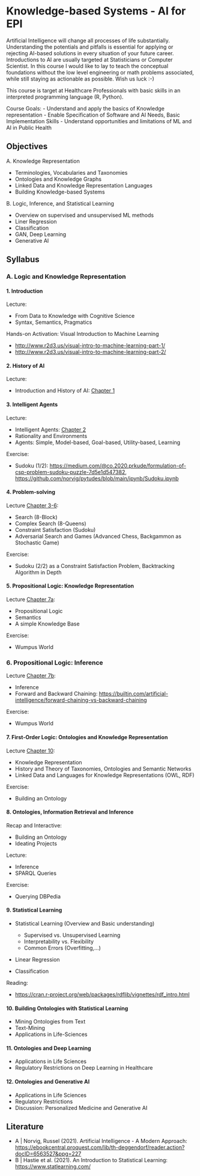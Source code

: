 # Knowledge-based Systems - AI for EPI

Artificial Intelligence will change all processes of life substantially. Understanding the potentials and pitfalls is essential for applying or rejecting AI-based solutions in every situation of your future career. Introductions to AI are usually targeted at Statisticians or Computer Scientist. In this course I would like to lay to teach the conceptual foundations without the low level engineering or math problems associated, while still staying as actionable as possible. Wish us luck :-)

This course is target at Healthcare Professionals with basic skills in an interpreted programming language (R, Python).

Course Goals:
    - Understand and apply the basics of Knowledge representation
    - Enable Specification of Software and AI Needs, Basic Implementation Skills
    - Understand opportunities and limitations of ML and AI in Public Health

## Objectives

A. Knowledge Representation
- Terminologies, Vocabularies and Taxonomies
- Ontologies and Knowledge Graphs
- Linked Data and Knowledge Representation Languages
- Building Knowledge-based Systems

B. Logic, Inference, and Statistical Learning
- Overview on supervised and unsupervised ML methods
- Liner Regression
- Classification
- GAN, Deep Learning
- Generative AI


## Syllabus

### A. Logic and Knowledge Representation


#### 1. Introduction

Lecture:
- From Data to Knowledge with Cognitive Science
- Syntax, Semantics, Pragmatics

Hands-on Activation:
Visual Introduction to Machine Learning
- http://www.r2d3.us/visual-intro-to-machine-learning-part-1/
- http://www.r2d3.us/visual-intro-to-machine-learning-part-2/


#### 2. History of AI

Lecture:
- Introduction and History of AI: [Chapter 1](https://ebookcentral.proquest.com/lib/th-deggendorf/reader.action?docID=6563527&ppg=20)

#### 3. Intelligent Agents

Lecture:
- Intelligent Agents: [Chapter 2](https://ebookcentral.proquest.com/lib/th-deggendorf/reader.action?docID=6563527&ppg=55)
- Rationality and Environments
- Agents: Simple, Model-based, Goal-based, Utility-based, Learning

Exercise:
- Sudoku (1/2): https://medium.com/@co.2020.prkude/formulation-of-csp-problem-sudoku-puzzle-7d5e1d547382, https://github.com/norvig/pytudes/blob/main/ipynb/Sudoku.ipynb


#### 4. Problem-solving

Lecture [Chapter 3-6](https://ebookcentral.proquest.com/lib/th-deggendorf/reader.action?docID=6563527&ppg=82):
- Search (8-Block)
- Complex Search (8-Queens)
- Constraint Satisfaction (Sudoku)
- Adversarial Search and Games (Advanced Chess, Backgammon as Stochastic Game)

Exercise:
- Sudoku (2/2) as a Constraint Satisfaction Problem, Backtracking Algorithm in Depth


#### 5. Propositional Logic: Knowledge Representation

Lecture [Chapter 7a](https://ebookcentral.proquest.com/lib/th-deggendorf/reader.action?docID=6563527&ppg=227):
- Propositional Logic
- Semantics
- A simple Knowledge Base

Exercise:
- Wumpus World


### 6. Propositional Logic: Inference

Lecture [Chapter 7b](https://ebookcentral.proquest.com/lib/th-deggendorf/reader.action?docID=6563527&ppg=227):
- Inference
- Forward and Backward Chaining: https://builtin.com/artificial-intelligence/forward-chaining-vs-backward-chaining

Exercise:
- Wumpus World

#### 7. First-Order Logic: Ontologies and Knowledge Representation

Lecture [Chapter 10](https://ebookcentral.proquest.com/lib/th-deggendorf/reader.action?docID=6563527&ppg=333):
- Knowledge Representation
- History and Theory of Taxonomies, Ontologies and Semantic Networks
- Linked Data and Languages for Knowledge Representations (OWL, RDF)

Exercise:
- Building an Ontology


#### 8. Ontologies, Information Retrieval and Inference

Recap and Interactive:
- Building an Ontology
- Ideating Projects

Lecture:
- Inference
- SPARQL Queries

Exercise:
- Querying DBPedia


#### 9. Statistical Learning

- Statistical Learning (Overview and Basic understanding)
    - Supervised vs. Unsupervised Learning
    - Interpretability vs. Flexibility
    - Common Errors (Overfitting,...)

- Linear Regression
- Classification

Reading:
- https://cran.r-project.org/web/packages/rdflib/vignettes/rdf_intro.html

#### 10. Building Ontologies with Statistical Learning

- Mining Ontologies from Text
- Text-Mining
- Applications in Life-Sciences

#### 11. Ontologies and Deep Learning

- Applications in Life Sciences
- Regulatory Restrictions on Deep Learning in Healthcare


#### 12. Ontologies and Generative AI

- Applications in Life Sciences
- Regulatory Restrictions
- Discussion: Personalized Medicine and Generative AI



## Literature

 - A | Norvig, Russel (2021). Artificial Intelligence - A Modern Approach: https://ebookcentral.proquest.com/lib/th-deggendorf/reader.action?docID=6563527&ppg=227
- B | Hastie et al. (2021). An Introduction to Statistical Learning: https://www.statlearning.com/
